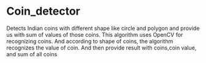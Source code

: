 # Coin_detector
Detects Indian coins with different shape like circle and polygon and provide us with sum of values of those coins.
This algorithm uses OpenCV for recognizing coins. And according to shape of coins, the algorithm recognizes the value of coin.
And then provide result with coins,coin value, and sum of all coins
